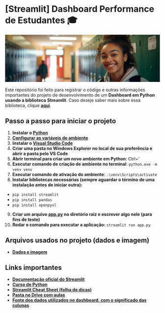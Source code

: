 
# [Streamlit] Dashboard Performance de Estudantes 🎓

![student](student.jpg)

Este repositório foi feito para registrar o código e outras informações importantes do projeto de desenvolvimento de um **Dashboard em Python usando a biblioteca** **Streamlit**. Caso deseje saber mais sobre essa biblioteca, clique [**aqui**](https://awari.com.br/streamlit-python/).  

## Passo a passo para iniciar o projeto

1.  **Instalar o [Python](https://www.python.org/downloads/)** 
2.  **[Configurar as variáveis de ambiente](https://www.youtube.com/watch?v=4dyMYgJc36E)**
3.  **Instalar o [Visual Studio Code](https://code.visualstudio.com)**
4.  **Criar uma pasta no Windows Explorer no local de sua preferência e abrir a pasta pelo VS Code**
5.  **Abrir terminal para criar um novo ambiente em Python**: Ctrl+'
6. **Executar comando de criação de ambiente no terminal**: `python.exe -m venv venv`
7. **Executar comando de ativação do ambiente**:  `.\venv\Scripts\activate`
8. **Instalar bibliotecas necessárias (sempre aguardar o término de uma instalação antes de iniciar outra):**
- `pip install streamlit`
- `pip install pandas`
- `pip install openpyxl`
9. **Criar um arquivo **[app.py](https://github.com/jkss13/dash_streamlit/blob/main/app.py)** no diretório raiz e escrever algo nele (para fins de teste)**
10. **Rodar o comando para executar a aplicação:** `streamlit run app.py` 

## Arquivos usados no projeto (dados e imagem)

 - **[Dados e imagem](https://drive.google.com/drive/folders/1rDMCYtli2Kltuzy8JaU-mMFI6D6SEVul?usp=sharing)** 

## Links importantes
- **[Documentação oficial do Streamlit](https://docs.streamlit.io/develop/api-reference)**
 - **[Curso de Python](https://www.youtube.com/watch?v=S9uPNppGsGo&list=PLHz_AreHm4dlKP6QQCekuIPky1CiwmdI6)**
 - **[Streamlit Cheat Sheet (folha de dicas)](https://cheat-sheet.streamlit.app/)**
 - **[Pasta no Drive com aulas](https://drive.google.com/drive/folders/137UKZlTdrgYORS-l_mIu1SUI-h7Uvwbh?usp=drive_link)**
 - **[Fonte dos dados utilizados no dashboard, com o significado das colunas](https://www.kaggle.com/datasets/whenamancodes/student-performance/data)**
